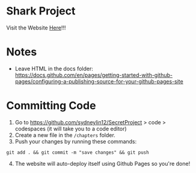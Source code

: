 # Shark Project

Visit the Website [Here](https://sydneylin12.github.io/SecretProject/index.html)!!!

# Notes
- Leave HTML in the docs folder: https://docs.github.com/en/pages/getting-started-with-github-pages/configuring-a-publishing-source-for-your-github-pages-site

# Committing Code
1. Go to https://github.com/sydneylin12/SecretProject > code > codespaces (it will take you to a code editor)
2. Create a new file in the `/chapters` folder.
3. Push your changes by running these commands:
```
git add . && git commit -m "save changes" && git push
```
4. The website will auto-deploy itself using Github Pages so you're done!